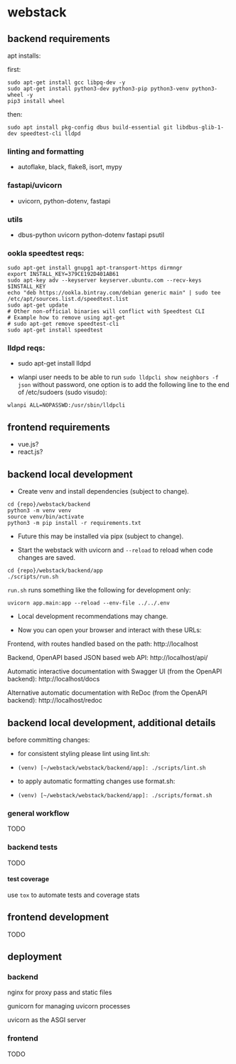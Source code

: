 # webstack

## backend requirements

apt installs:

first:

```
sudo apt-get install gcc libpq-dev -y
sudo apt-get install python3-dev python3-pip python3-venv python3-wheel -y
pip3 install wheel
```

then:

```
sudo apt install pkg-config dbus build-essential git libdbus-glib-1-dev speedtest-cli lldpd
```

### linting and formatting

- autoflake, black, flake8, isort, mypy

### fastapi/uvicorn

- uvicorn, python-dotenv, fastapi

### utils

- dbus-python uvicorn python-dotenv fastapi psutil

### ookla speedtest reqs:

```
sudo apt-get install gnupg1 apt-transport-https dirmngr
export INSTALL_KEY=379CE192D401AB61
sudo apt-key adv --keyserver keyserver.ubuntu.com --recv-keys $INSTALL_KEY
echo "deb https://ookla.bintray.com/debian generic main" | sudo tee  /etc/apt/sources.list.d/speedtest.list
sudo apt-get update
# Other non-official binaries will conflict with Speedtest CLI
# Example how to remove using apt-get
# sudo apt-get remove speedtest-cli
sudo apt-get install speedtest
```

### lldpd reqs:

- sudo apt-get install lldpd

- wlanpi user needs to be able to run `sudo lldpcli show neighbors -f json` without password, one option is to add the following line to the end of /etc/sudoers (sudo visudo):

```
wlanpi ALL=NOPASSWD:/usr/sbin/lldpcli
```

## frontend requirements

- vue.js?
- react.js? 

## backend local development

- Create venv and install dependencies (subject to change).

```
cd {repo}/webstack/backend
python3 -m venv venv
source venv/bin/activate
python3 -m pip install -r requirements.txt
```

- Future this may be installed via pipx (subject to change).

- Start the webstack with uvicorn and `--reload` to reload when code changes are saved.

```
cd {repo}/webstack/backend/app
./scripts/run.sh
```

`run.sh` runs something like the following for development only:

```
uvicorn app.main:app --reload --env-file ../../.env 
```

- Local development recommendations may change.

- Now you can open your browser and interact with these URLs:

Frontend, with routes handled based on the path: http://localhost

Backend, OpenAPI based JSON based web API: http://localhost/api/

Automatic interactive documentation with Swagger UI (from the OpenAPI backend): http://localhost/docs

Alternative automatic documentation with ReDoc (from the OpenAPI backend): http://localhost/redoc

## backend local development, additional details

before committing changes:

- for consistent styling please lint using lint.sh:
- `(venv) [~/webstack/webstack/backend/app]: ./scripts/lint.sh`

- to apply automatic formatting changes use format.sh:
- `(venv) [~/webstack/webstack/backend/app]: ./scripts/format.sh`

### general workflow

TODO

### backend tests

TODO

#### test coverage

use `tox` to automate tests and coverage stats

## frontend development

TODO

## deployment

### backend

nginx for proxy pass and static files

gunicorn for managing uvicorn processes

uvicorn as the ASGI server 

### frontend

TODO
